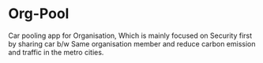# Org-Pool
Car pooling app for Organisation, Which is mainly focused on Security first by sharing car b/w Same organisation member and reduce carbon emission and traffic in the metro cities.
